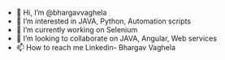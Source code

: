 - 👋 Hi, I’m @bhargavvaghela
- 👀 I’m interested in JAVA, Python, Automation scripts
- 🌱 I’m currently working on Selenium 
- 💞️ I’m looking to collaborate on JAVA, Angular, Web services
- 📫 How to reach me Linkedin- Bhargav Vaghela

<!---
bhargavvaghela/bhargavvaghela is a ✨ special ✨ repository because its `README.md` (this file) appears on your GitHub profile.
You can click the Preview link to take a look at your changes.
--->

